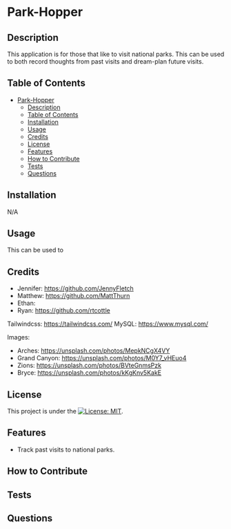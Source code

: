 # Park-Hopper

## Description

This application is for those that like to visit national parks. This can be used to both record thoughts from past visits and dream-plan future visits. 


## Table of Contents

- [Park-Hopper](#park-hopper)
  - [Description](#description)
  - [Table of Contents](#table-of-contents)
  - [Installation](#installation)
  - [Usage](#usage)
  - [Credits](#credits)
  - [License](#license)
  - [Features](#features)
  - [How to Contribute](#how-to-contribute)
  - [Tests](#tests)
  - [Questions](#questions)

## Installation

N/A

## Usage

This can be used to 

## Credits

- Jennifer: https://github.com/JennyFletch
- Matthew: https://github.com/MattThurn
- Ethan: 
- Ryan: https://github.com/rtcottle

Tailwindcss: https://tailwindcss.com/
MySQL: https://www.mysql.com/

Images: 
- Arches: https://unsplash.com/photos/MepkNCgX4VY
- Grand Canyon: https://unsplash.com/photos/M0Y7_vHEuo4
- Zions: https://unsplash.com/photos/BVteGnmsPzk
- Bryce: https://unsplash.com/photos/kKgKnv5KakE

## License

This project is under the [![License: MIT](https://img.shields.io/badge/License-MIT-yellow.svg)](https://opensource.org/licenses/MIT).

## Features

- Track past visits to national parks. 

## How to Contribute



## Tests



## Questions


